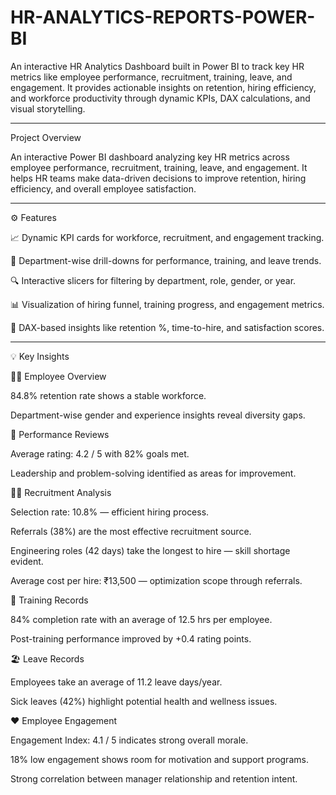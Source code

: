 # HR-ANALYTICS-REPORTS-POWER-BI
 An interactive HR Analytics Dashboard built in Power BI to track key HR metrics like employee performance, recruitment, training, leave, and engagement. It provides actionable insights on retention, hiring efficiency, and workforce productivity through dynamic KPIs, DAX calculations, and visual storytelling.

 _________________________________________________________________________________________________________________________________________________________________________________________________________________

Project Overview

An interactive Power BI dashboard analyzing key HR metrics across employee performance, recruitment, training, leave, and engagement.
It helps HR teams make data-driven decisions to improve retention, hiring efficiency, and overall employee satisfaction.

___________________________________________________________________________________________________________________________________________________________________________________________________________________

⚙️ Features

📈 Dynamic KPI cards for workforce, recruitment, and engagement tracking.

🧩 Department-wise drill-downs for performance, training, and leave trends.

🔍 Interactive slicers for filtering by department, role, gender, or year.

📊 Visualization of hiring funnel, training progress, and engagement metrics.

🧮 DAX-based insights like retention %, time-to-hire, and satisfaction scores.


___________________________________________________________________________________________________________________________________________________________________________________________________________________

 💡 Key Insights
 
🧍‍♂️ Employee Overview

84.8% retention rate shows a stable workforce.

Department-wise gender and experience insights reveal diversity gaps.


🧾 Performance Reviews

Average rating: 4.2 / 5 with 82% goals met.

Leadership and problem-solving identified as areas for improvement.


🧑‍💼 Recruitment Analysis

Selection rate: 10.8% — efficient hiring process.

Referrals (38%) are the most effective recruitment source.

Engineering roles (42 days) take the longest to hire — skill shortage evident.

Average cost per hire: ₹13,500 — optimization scope through referrals.


🎯 Training Records

84% completion rate with an average of 12.5 hrs per employee.

Post-training performance improved by +0.4 rating points.


🏖️ Leave Records

Employees take an average of 11.2 leave days/year.

Sick leaves (42%) highlight potential health and wellness issues.


❤️ Employee Engagement

Engagement Index: 4.1 / 5 indicates strong overall morale.

18% low engagement shows room for motivation and support programs.

Strong correlation between manager relationship and retention intent.
